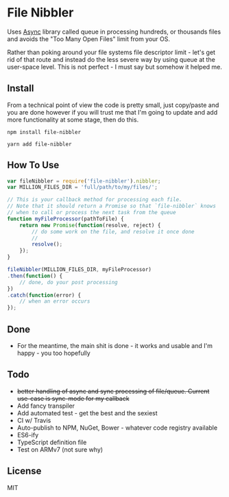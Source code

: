 # File Nibbler

Uses [Async](https://caolan.github.io/async/) library called queue in processing hundreds, or thousands files and avoids the "Too Many Open Files" limit from your OS.

Rather than poking around your file systems file descriptor limit - let's get rid of that route and instead do the less severe way by using queue at the user-space level. This is not perfect - I must say but somehow it helped me.

## Install

From a technical point of view the code is pretty small, just copy/paste and you are done however if you will
trust me that I'm going to update and add more functionality at some stage, then do this.

```npm install file-nibbler```

```yarn add file-nibbler```

## How To Use

```javascript
var fileNibbler = require('file-nibbler').nibbler;
var MILLION_FILES_DIR = 'full/path/to/my/files/';

// This is your callback method for processing each file.
// Note that it should return a Promise so that `file-nibbler` knows
// when to call or process the next task from the queue
function myFileProcessor(pathToFile) {
    return new Promise(function(resolve, reject) {
        // do some work on the file, and resolve it once done
        //
        resolve();
    });
}

fileNibbler(MILLION_FILES_DIR, myFileProcessor)
.then(function() {
    // done, do your post processing
})
.catch(function(error) {
    // when an error occurs
});

```

## Done

* For the meantime, the main shit is done - it works and usable and I'm happy - you too hopefully

## Todo

* ~~better handling of async and sync processing of file/queue. Current use-case is sync-mode for my callback~~
* Add fancy transpiler
* Add automated test - get the best and the sexiest
* CI w/ Travis
* Auto-publish to NPM, NuGet, Bower - whatever code registry available
* ES6-ify
* TypeScript definition file
* Test on ARMv7 (not sure why)

## License

MIT
